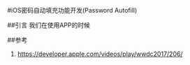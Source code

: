 #iOS密码自动填充功能开发(Password Autofill)

##引言
我们在使用APP的时候




##参考
1. https://developer.apple.com/videos/play/wwdc2017/206/